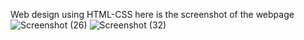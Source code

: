Web design using HTML-CSS
here is the screenshot of the webpage 
![Screenshot (26)](https://github.com/shweta0117/Training/assets/156767416/01f5c72e-a367-4de3-8dc7-d7fddcd0ebc3)
![Screenshot (32)](https://github.com/shweta0117/Training/assets/156767416/d9a5a932-1289-4d20-8422-b2e46d0be0d1)
